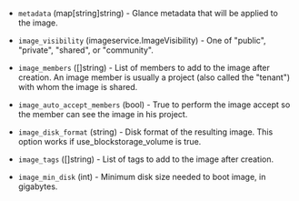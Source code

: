 <!-- Code generated from the comments of the ImageConfig struct in builder/openstack/image_config.go; DO NOT EDIT MANUALLY -->

-   `metadata` (map[string]string) - Glance metadata that will be applied to the image.
    
-   `image_visibility` (imageservice.ImageVisibility) - One of "public", "private", "shared", or "community".
    
-   `image_members` ([]string) - List of members to add to the image after creation. An image member is
    usually a project (also called the "tenant") with whom the image is
    shared.
    
-   `image_auto_accept_members` (bool) - True to perform the image accept so the member can see the image in his
    project.
    
-   `image_disk_format` (string) - Disk format of the resulting image. This option works if
    use_blockstorage_volume is true.
    
-   `image_tags` ([]string) - List of tags to add to the image after creation.
    
-   `image_min_disk` (int) - Minimum disk size needed to boot image, in gigabytes.
    